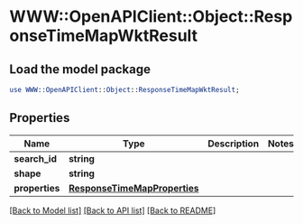 # WWW::OpenAPIClient::Object::ResponseTimeMapWktResult

## Load the model package
```perl
use WWW::OpenAPIClient::Object::ResponseTimeMapWktResult;
```

## Properties
Name | Type | Description | Notes
------------ | ------------- | ------------- | -------------
**search_id** | **string** |  | 
**shape** | **string** |  | 
**properties** | [**ResponseTimeMapProperties**](ResponseTimeMapProperties.md) |  | 

[[Back to Model list]](../README.md#documentation-for-models) [[Back to API list]](../README.md#documentation-for-api-endpoints) [[Back to README]](../README.md)


